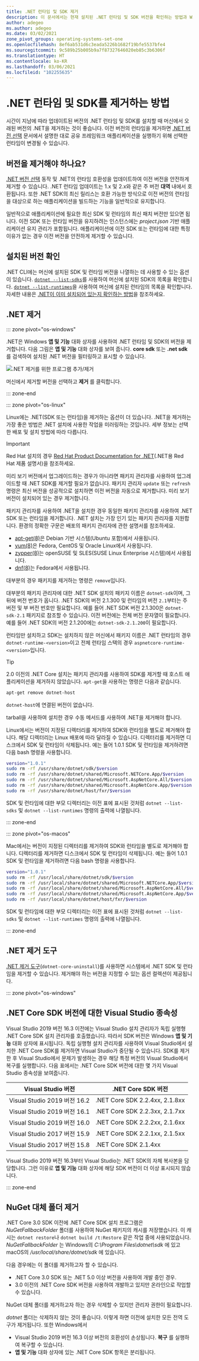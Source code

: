 ```yaml
---
title: .NET 런타임 및 SDK 제거
description: 이 문서에서는 현재 설치된 .NET 런타임 및 SDK 버전을 확인하는 방법과 Windows, Mac, Linux에서 이를 제거하는 방법을 설명합니다.
author: adegeo
ms.author: adegeo
ms.date: 03/02/2021
zone_pivot_groups: operating-systems-set-one
ms.openlocfilehash: 8ef6ab531d6c3eada5226b1682f19bfe5537bfe4
ms.sourcegitcommit: 9c589b25b005b9a7f87327646020eb85c3b6306f
ms.translationtype: HT
ms.contentlocale: ko-KR
ms.lasthandoff: 03/06/2021
ms.locfileid: "102255635"
---
```

# <a name="how-to-remove-the-net-runtime-and-sdk"></a>.NET 런타임 및 SDK를 제거하는 방법

시간이 지남에 따라 업데이트된 버전의 .NET 런타임 및 SDK를 설치할 때 머신에서 오래된 버전의 .NET을 제거하는 것이 좋습니다. 이전 버전의 런타임을 제거하면 [.NET 버전 선택](../versions/selection.md) 문서에서 설명한 대로 공유 프레임워크 애플리케이션을 실행하기 위해 선택한 런타임이 변경될 수 있습니다.

## <a name="should-i-remove-a-version"></a>버전을 제거해야 하나요?

[.NET 버전 선택](../versions/selection.md) 동작 및 .NET의 런타임 호환성을 업데이트하여 이전 버전을 안전하게 제거할 수 있습니다. .NET 런타임 업데이트는 1.x 및 2.x와 같은 주 버전 **대역** 내에서 호환됩니다. 또한 .NET SDK의 최신 릴리스는 호환 가능한 방식으로 이전 버전의 런타임을 대상으로 하는 애플리케이션을 빌드하는 기능을 일반적으로 유지합니다.

일반적으로 애플리케이션에 필요한 최신 SDK 및 런타임의 최신 패치 버전만 있으면 됩니다. 이전 SDK 또는 런타임 버전을 유지하려는 인스턴스에는 *project.json* 기반 애플리케이션 유지 관리가 포함됩니다. 애플리케이션에 이전 SDK 또는 런타임에 대한 특정 이유가 없는 경우 이전 버전을 안전하게 제거할 수 있습니다.

## <a name="determine-what-is-installed"></a>설치된 버전 확인

.NET CLI에는 머신에 설치된 SDK 및 런타임 버전을 나열하는 데 사용할 수 있는 옵션이 있습니다.  [`dotnet --list-sdks`](../tools/dotnet.md#options)를 사용하여 머신에 설치된 SDK의 목록을 확인합니다. [`dotnet --list-runtimes`](../tools/dotnet.md#options)을 사용하여 머신에 설치된 런타임의 목록을 확인합니다. 자세한 내용은 [.NET이 이미 설치되어 있는지 확인하는 방법](how-to-detect-installed-versions.md)을 참조하세요.

## <a name="uninstall-net"></a>.NET 제거

::: zone pivot="os-windows"

.NET은 Windows **앱 및 기능** 대화 상자를 사용하여 .NET 런타임 및 SDK의 버전을 제거합니다. 다음 그림은 **앱 및 기능** 대화 상자를 보여 줍니다. **core sdk** 또는 **.net sdk** 를 검색하여 설치된 .NET 버전을 필터링하고 표시할 수 있습니다.

![.NET 제거를 위한 프로그램 추가/제거](./media/remove-runtime-sdk-versions/programs-and-features.png)

머신에서 제거할 버전을 선택하고 **제거** 를 클릭합니다.

::: zone-end

::: zone pivot="os-linux"

Linux에는 .NET(SDK 또는 런타임)을 제거하는 옵션이 더 있습니다. .NET을 제거하는 가장 좋은 방법은 .NET 설치에 사용한 작업을 미러링하는 것입니다. 세부 정보는 선택한 배포 및 설치 방법에 따라 다릅니다.

> [!IMPORTANT]
> Red Hat 설치의 경우 [Red Hat Product Documentation for .NET](https://access.redhat.com/documentation/en-us/net/5.0/)(.NET용 Red Hat 제품 설명서)을 참조하세요.

미리 보기 버전에서 업그레이드하는 경우가 아니라면 패키지 관리자를 사용하여 업그레이드할 때 .NET SDK를 제거할 필요가 없습니다. 패키지 관리자 `update` 또는 `refresh` 명령은 최신 버전을 성공적으로 설치하면 이전 버전을 자동으로 제거합니다. 미리 보기 버전이 설치되어 있는 경우 제거합니다.

패키지 관리자를 사용하여 .NET을 설치한 경우 동일한 패키지 관리자를 사용하여 .NET SDK 또는 런타임을 제거합니다. .NET 설치는 가장 인기 있는 패키지 관리자를 지원합니다. 환경의 정확한 구문은 배포의 패키지 관리자에 관한 설명서를 참조하세요.

- [apt-get(8)](https://linux.die.net/man/8/apt-get)은 Debian 기반 시스템(Ubuntu 포함)에서 사용됩니다.
- [yum(8)](https://linux.die.net/man/8/yum)은 Fedora, CentOS 및 Oracle Linux에서 사용됩니다.
- [zypper(8)](https://en.opensuse.org/SDB:Zypper_manual_(plain))는 openSUSE 및 SLES(SUSE Linux Enterprise 시스템)에서 사용됩니다.
- [dnf(8)](https://dnf.readthedocs.io/en/latest/command_ref.html)는 Fedora에서 사용됩니다.

대부분의 경우 패키지를 제거하는 명령은 `remove`입니다.

대부분의 패키지 관리자에 대한 .NET SDK 설치의 패키지 이름은 `dotnet-sdk`이며, 그 뒤에 버전 번호가 옵니다. .NET SDK의 버전 2.1.300 및 런타임의 버전 `2.1`부터는 주 버전 및 부 버전 번호만 필요합니다. 예를 들어 .NET SDK 버전 2.1.300은 `dotnet-sdk-2.1` 패키지로 참조할 수 있습니다. 이전 버전에는 전체 버전 문자열이 필요합니다. 예를 들어 .NET SDK의 버전 2.1.200에는 `dotnet-sdk-2.1.200`이 필요합니다.

런타임만 설치하고 SDK는 설치하지 않은 머신에서 패키지 이름은 .NET 런타임의 경우 `dotnet-runtime-<version>`이고 전체 런타임 스택의 경우 `aspnetcore-runtime-<version>`입니다.

> [!TIP]
> 2\.0 이전의 .NET Core 설치는 패키지 관리자를 사용하여 SDK를 제거할 때 호스트 애플리케이션을 제거하지 않았습니다. `apt-get`을 사용하는 명령은 다음과 같습니다.
>
> ```bash
> apt-get remove dotnet-host
> ```
>
> `dotnet-host`에 연결된 버전이 없습니다.

tarball을 사용하여 설치한 경우 수동 메서드를 사용하여 .NET을 제거해야 합니다.

Linux에서는 버전이 지정된 디렉터리를 제거하여 SDK와 런타임을 별도로 제거해야 합니다. 해당 디렉터리는 Linux 배포에 따라 달라질 수 있습니다. 디렉터리를 제거하면 디스크에서 SDK 및 런타임이 삭제됩니다. 예는 들어 1.0.1 SDK 및 런타임을 제거하려면 다음 bash 명령을 사용합니다.

```bash
version="1.0.1"
sudo rm -rf /usr/share/dotnet/sdk/$version
sudo rm -rf /usr/share/dotnet/shared/Microsoft.NETCore.App/$version
sudo rm -rf /usr/share/dotnet/shared/Microsoft.AspNetCore.All/$version
sudo rm -rf /usr/share/dotnet/shared/Microsoft.AspNetCore.App/$version
sudo rm -rf /usr/share/dotnet/host/fxr/$version
```

SDK 및 런타임에 대한 부모 디렉터리는 이전 표에 표시된 것처럼 `dotnet --list-sdks` 및 `dotnet --list-runtimes` 명령의 출력에 나열됩니다.

::: zone-end

::: zone pivot="os-macos"

Mac에서는 버전이 지정된 디렉터리를 제거하여 SDK와 런타임을 별도로 제거해야 합니다. 디렉터리를 제거하면 디스크에서 SDK 및 런타임이 삭제됩니다. 예는 들어 1.0.1 SDK 및 런타임을 제거하려면 다음 bash 명령을 사용합니다.

```bash
version="1.0.1"
sudo rm -rf /usr/local/share/dotnet/sdk/$version
sudo rm -rf /usr/local/share/dotnet/shared/Microsoft.NETCore.App/$version
sudo rm -rf /usr/local/share/dotnet/shared/Microsoft.AspNetCore.All/$version
sudo rm -rf /usr/local/share/dotnet/shared/Microsoft.AspNetCore.App/$version
sudo rm -rf /usr/local/share/dotnet/host/fxr/$version
```

SDK 및 런타임에 대한 부모 디렉터리는 이전 표에 표시된 것처럼 `dotnet --list-sdks` 및 `dotnet --list-runtimes` 명령의 출력에 나열됩니다.

::: zone-end

## <a name="net-uninstall-tool"></a>.NET 제거 도구

[.NET 제거 도구](../additional-tools/uninstall-tool.md)(`dotnet-core-uninstall`)를 사용하면 시스템에서 .NET SDK 및 런타임을 제거할 수 있습니다. 제거해야 하는 버전을 지정할 수 있는 옵션 컬렉션이 제공됩니다.

::: zone pivot="os-windows"

## <a name="visual-studio-dependency-on-net-core-sdk-versions"></a>.NET Core SDK 버전에 대한 Visual Studio 종속성

Visual Studio 2019 버전 16.3 이전에는 Visual Studio 설치 관리자가 독립 실행형 .NET Core SDK 설치 관리자를 호출했습니다. 따라서 SDK 버전은 Windows **앱 및 기능** 대화 상자에 표시됩니다. 독립 실행형 설치 관리자를 사용하여 Visual Studio에서 설치한 .NET Core SDK를 제거하면 Visual Studio가 중단될 수 있습니다. SDK를 제거한 후 Visual Studio에서 문제가 발생하는 경우 해당 특정 버전의 Visual Studio에서 복구를 실행합니다. 다음 표에서는 .NET Core SDK 버전에 대한 몇 가지 Visual Studio 종속성을 보여줍니다.

| Visual Studio 버전           | .NET Core SDK 버전          |
|---------------------------------|--------------------------------|
| Visual Studio 2019 버전 16.2 | .NET Core SDK 2.2.4xx, 2.1.8xx |
| Visual Studio 2019 버전 16.1 | .NET Core SDK 2.2.3xx, 2.1.7xx |
| Visual Studio 2019 버전 16.0 | .NET Core SDK 2.2.2xx, 2.1.6xx |
| Visual Studio 2017 버전 15.9 | .NET Core SDK 2.2.1xx, 2.1.5xx |
| Visual Studio 2017 버전 15.8 | .NET Core SDK 2.1.4xx          |

Visual Studio 2019 버전 16.3부터 Visual Studio는 .NET SDK의 자체 복사본을 담당합니다. 그런 이유로 **앱 및 기능** 대화 상자에 해당 SDK 버전이 더 이상 표시되지 않습니다.

::: zone-end

## <a name="remove-the-nuget-fallback-folder"></a>NuGet 대체 폴더 제거

.NET Core 3.0 SDK 이전에 .NET Core SDK 설치 프로그램은 *NuGetFallbackFolder* 폴더를 사용하여 NuGet 패키지의 캐시를 저장했습니다. 이 캐시는 `dotnet restore`나 `dotnet build /t:Restore` 같은 작업 중에 사용되었습니다. *NuGetFallbackFolder* 는 Windows의 *C:\Program Files\dotnet\sdk* 에 있고 macOS의 */usr/local/share/dotnet/sdk* 에 있습니다.

다음 경우에는 이 폴더를 제거하고자 할 수 있습니다.

- .NET Core 3.0 SDK 또는 .NET 5.0 이상 버전을 사용하여 개발 중인 경우.
- 3\.0 이전의 .NET Core SDK 버전을 사용하여 개발하고 있지만 온라인으로 작업할 수 있습니다.

NuGet 대체 폴더를 제거하고자 하는 경우 삭제할 수 있지만 관리자 권한이 필요합니다.

*dotnet* 폴더는 삭제하지 않는 것이 좋습니다. 이렇게 하면 이전에 설치한 모든 전역 도구가 제거됩니다. 또한 Windows에서

- Visual Studio 2019 버전 16.3 이상 버전의 호환성이 손상됩니다. **복구** 를 실행하여 복구할 수 있습니다.
- **앱 및 기능** 대화 상자에 있는 .NET Core SDK 항목은 분리됩니다.
